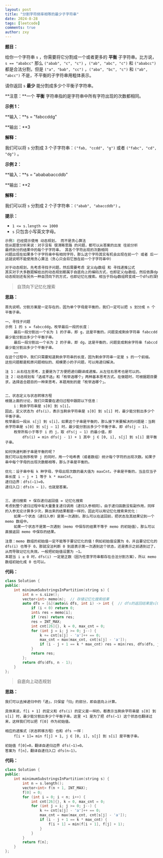 ```yaml
---
layout: post
title: "分割字符频率相等的最少子字符串"
date: 2024-8-28
tags: [leetcode]
comments: true
author: zxy
---
```


**题目：**

给你一个字符串 `s` ，你需要将它分割成一个或者更多的 **平衡** 子字符串。比方说，`s == "ababcc"` 那么 `("abab", "c", "c")` ，`("ab", "abc", "c")` 和 `("ababcc")` 都是合法分割，但是 `("a", "bab", "cc")` ，`("aba", "bc", "c")` 和 `("ab", "abcc")` 不是，不平衡的子字符串用粗体表示。

请你返回 `s` **最少** 能分割成多少个平衡子字符串。

**注意：**一个 **平衡** 字符串指的是字符串中所有字符出现的次数都相同。

**示例 1：**

**输入：**s = "fabccddg"

**输出：**3

**解释：**

我们可以将 `s` 分割成 3 个子字符串：`("fab, "ccdd", "g")` 或者 `("fabc", "cd", "dg")` 。

**示例 2：**

**输入：**s = "abababaccddb"

**输出：**2

**解释：**

我们可以将 `s` 分割成 2 个子字符串：`("abab", "abaccddb")` 。

**提示：**

- `1 <= s.length <= 1000`
- `s` 只包含小写英文字母。

```cpp
示例3 已经提示使用 动态规划， 而不是贪心算法
但从题意分析来说：对于没有 很清晰思路 的问题，都可以从答案的出发 往前分析
最终拆分的结果中的每个子字符串， 其各个字符出现的次数相同
问题出现在如果多个子字符串中有相同字符，那么这个字符其实有机会出现在前一个 或者 后一个 子字符串中
这就说明不能使用贪心算法（贪心只会将它放在前一个子字符串中）

对于动态规划，先考虑寻找子问题，然后需要考虑 定义dp数组 和 寻找递推公式
其实对于大多数题解给出的动态规划都属于自底向上的编码方式，也即定义dp数组，然后依靠dp数组求解问题
动态规划还有另外一种自顶向下的方式，也即记忆化搜索。相当于将dp数组转变成一个dfs的深搜函数
```

> 自顶向下记忆化搜索

**思路：**

```
首先说明，分割方案是一定存在的，因为单个字母是平衡的，我们一定可以把 s 划分成 n 个平衡子串。

一、寻找子问题
示例 1 的 s = fabccddg，枚举最后一段的长度：
	最后一段分割出一个长为 1 的子串，即 g，这是平衡的，问题变成剩余字符串 fabccdd 最少能分割出多少个平衡子串。
	最后一段分割出一个长为 2 的子串，即 dg，这是平衡的，问题变成剩余字符串 fabccd 最少能分割出多少个平衡子串。
	……
在这个过程中，我们只需要知道剩余字符串的长度，因为剩余字符串一定是 s 的一个前缀。
这些问题都是和原问题相似的、规模更小的子问题，可以用递归解决。

注 1：从右往左思考，主要是为了方便把递归翻译成递推。从左往右思考也是可以的。
注 2：动态规划有「选或不选」和「枚举选哪个」两种基本思考方式。在做题时，可根据题目要求，选择适合题目的一种来思考。本题用到的是「枚举选哪个」。


二、状态定义与状态转移方程
根据上面的讨论，我们只需要在递归过程中跟踪以下信息：
	i：剩余字符串是 s[0] 到 s[i]。
因此，定义状态为 dfs(i)，表示当剩余字符串是 s[0] 到 s[i] 时，最少能分割出多少个平衡子串。
枚举最后一段从 s[j] 到 s[i]，如果这个子串是平衡的，那么接下来要解决的问题是：当剩余字符串是 s[0] 到 s[j − 1] 时，最少能分割出多少个平衡子串，即 dfs(j − 1)。
	枚举所有小于等于 i 的 j，取 dfs(j − 1) 的最小值，即
	 	dfs(i) = min dfs(j - 1) + 1 其中 j ∈ [0, i], s[j] 到 s[i] 是平衡子串。
	
如何快速判断子串是平衡的呢？
我们可以在倒序枚举 j 的同时，用一个哈希表（或者数组）统计每个字符的出现次数。如果子串中每个字母的出现次数都相等，那么子串是平衡的。

优化：设子串中有 k 种字母，字母出现次数的最大值为 maxCnt。子串是平衡的，当且仅当子串长度 i − j + 1 等于 k * maxCnt。
递归边界：dfs(−1)=0。
递归入口：dfs(n − 1)，也就是答案。


三、递归搜索 + 保存递归返回值 = 记忆化搜索
考虑到整个递归过程中有大量重复递归调用（递归入参相同）。由于递归函数没有副作用，同样的入参无论计算多少次，算出来的结果都是一样的，因此可以用记忆化搜索来优化：
	如果一个状态（递归入参）是第一次遇到，那么可以在返回前，把状态及其结果记到一个 memo 数组中。
	如果一个状态不是第一次遇到（memo 中保存的结果不等于 memo 的初始值），那么可以直接返回 memo 中保存的结果。

注意：memo 数组的初始值一定不能等于要记忆化的值！例如初始值设置为 0，并且要记忆化的 dfs(i) 也等于 0，那就没法判断 0 到底表示第一次遇到这个状态，还是表示之前遇到过了，从而导致记忆化失效。一般把初始值设置为 −1。
本题当 i ≥ 0 时，dfs(i) 一定是正数（因为任意字符串都存在合法分割方案），所以 memo 数组初始化成 0 也可以。
```

**代码：**

```cpp
class Solution {
public:
    int minimumSubstringsInPartition(string s) {
        int n = s.size();
        vector<int> memo(n);  // 存储记忆化搜索结果
        auto dfs = [&](auto&& dfs, int i) -> int {  // dfs的返回结果是s[0, i]最少分割的子字符串数
            if (i < 0) return 0;
            int& res = memo[i];
            if (res) return res;
            res = INT_MAX;
            int cnt[26]{}, k = 0, max_cnt = 0;
            for (int j = i; j >= 0; j--) {
                k += cnt[s[j] - 'a']++ == 0;
                max_cnt = max(max_cnt, cnt[s[j] - 'a']);
                if (i - j + 1 == k * max_cnt) res = min(res, dfs(dfs, j - 1) + 1);
            }
            return res;
        };
        return dfs(dfs, n - 1);
    }
};
```

> 自底向上动态规划

**思路：**

```
我们可以去掉递归中的「递」，只保留「归」的部分，即自底向上计算。

具体来说，f[i + 1] 的定义和 dfs(i) 的定义是一样的，都表示当剩余字符串是 s[0] 到 s[i] 时，最少能分割出多少个平衡子串。这里 +1 是为了把 dfs(−1) 这个状态也翻译过来，这样我们可以把 f[0] 作为初始值。

相应的递推式（状态转移方程）也和 dfs 一样：
	f[i + 1]= min f[j] + 1, j ∈ [0, i], s[j] 到 s[i] 是平衡子串。

初始值 f[0]=0，翻译自递归边界 dfs(−1)=0。
答案为 f[n]，翻译自递归入口 dfs(n−1)。
```

**代码：**

```cpp
class Solution {
public:
    int minimumSubstringsInPartition(string s) {
        int n = s.length();
        vector<int> f(n + 1, INT_MAX);
        f[0] = 0;
        for (int i = 0; i < n; i++) {
            int cnt[26]{}, k = 0, max_cnt = 0;
            for (int j = i; j >= 0; j--) {
                k += cnt[s[j] - 'a']++ == 0;
                max_cnt = max(max_cnt, cnt[s[j] - 'a']);
                if (i - j + 1 == k * max_cnt) {
                    f[i + 1] = min(f[i + 1], f[j] + 1);
                }
            }
        }
        return f[n];
    }
};
```

